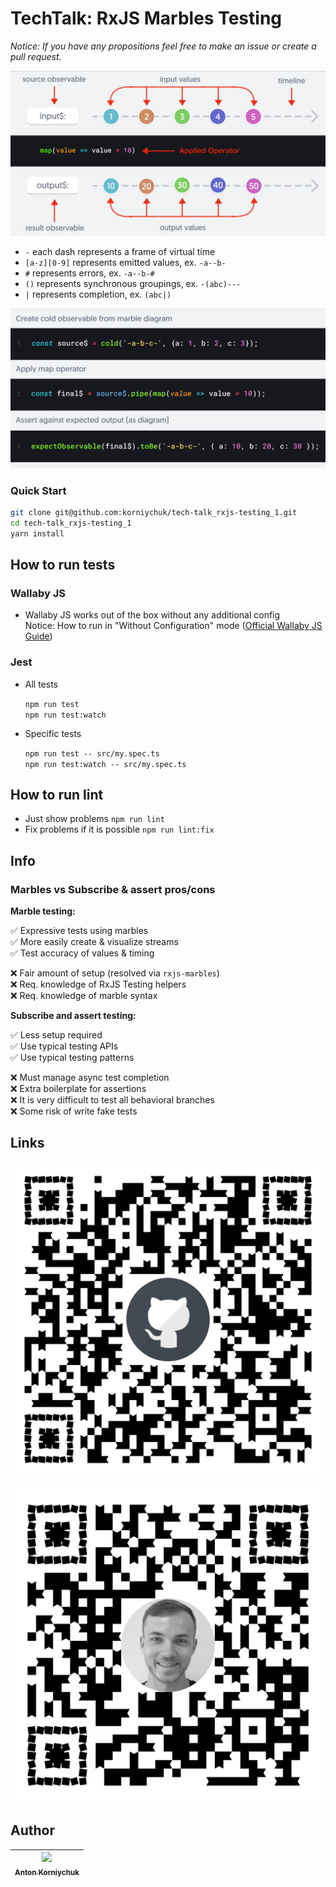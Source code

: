 # TechTalk: RxJS Marbles Testing 

*Notice: If you have any propositions feel free to make an issue or create a pull request.*

![ Diagram Example (c) Ultimate Courses -> RxJS MasterClass](resources/marble-example.png)

* `-` each dash represents a frame of virtual time
* `[a-z][0-9]` represents emitted values, ex. `-a--b-`
* `#` represents errors, ex. `-a--b-#`
* `()` represents synchronous groupings, ex. `-(abc)---`
* `|` represents completion, ex. `(abc|)`

![ Code Example (c) Ultimate Courses -> RxJS MasterClass](resources/marble-code-example.png)

### Quick Start

```bash
git clone git@github.com:korniychuk/tech-talk_rxjs-testing_1.git
cd tech-talk_rxjs-testing_1
yarn install
```

## How to run tests

### Wallaby JS

* Wallaby JS works out of the box without any additional config  
  Notice: How to run in "Without Configuration" mode ([Official Wallaby JS Guide](https://wallabyjs.com/docs/intro/config.html#automatic-configuration))

### Jest

* All tests

  `npm run test`  
  `npm run test:watch`

* Specific tests

  `npm run test -- src/my.spec.ts`  
  `npm run test:watch -- src/my.spec.ts`

## How to run lint

* Just show problems `npm run lint`
* Fix problems if it is possible `npm run lint:fix`

## Info

### Marbles vs Subscribe & assert pros/cons

**Marble testing:**  

✅ Expressive tests using marbles  
✅ More easily create & visualize streams  
✅ Test accuracy of values & timing  

❌ Fair amount of setup (resolved via `rxjs-marbles`)  
❌ Req. knowledge of RxJS Testing helpers  
❌ Req. knowledge of marble syntax  

**Subscribe and assert testing:**  

✅ Less setup required  
✅ Use typical testing APIs  
✅ Use typical testing patterns  

❌ Must manage async test completion  
❌ Extra boilerplate for assertions  
❌ It is very difficult to test all behavioral branches  
❌ Some risk of write fake tests  

## Links

![GitHub Repository](resources/qr-git-repo.png)  

![GitHub Repository](resources/qr-korniychuk.pro.png)

## Author

| [<img src="https://www.korniychuk.pro/avatar.jpg" width="100px;"/><br /><sub>Anton Korniychuk</sub>](https://korniychuk.pro) |
| :---: |
